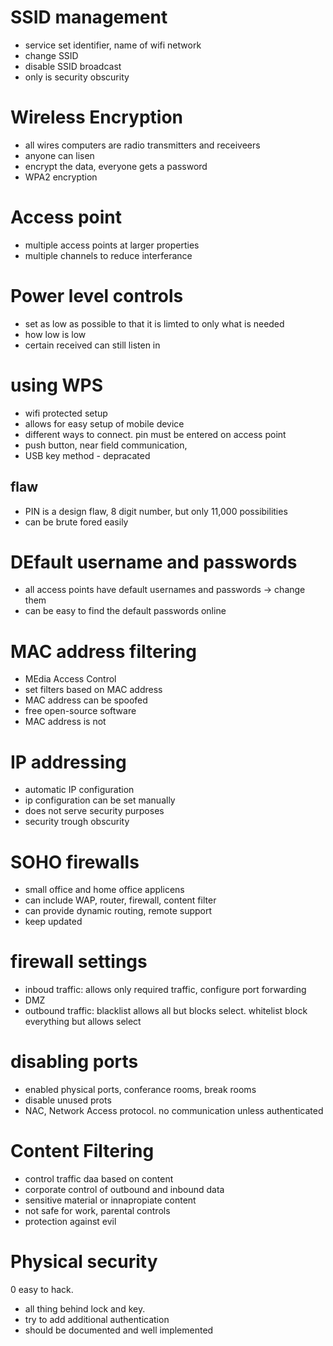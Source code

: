 # SSID management
- service set identifier, name of wifi network
- change SSID
- disable SSID broadcast
- only is security obscurity
# Wireless Encryption
- all wires computers are radio transmitters and receiveers
- anyone can lisen
- encrypt the data, everyone gets a password
- WPA2 encryption
# Access point
- multiple access points at larger properties
- multiple channels to reduce interferance
# Power level controls
- set as low as possible to that it is limted to only what is needed
- how low is low
- certain received can still listen in
# using WPS
- wifi protected setup
- allows for easy setup of mobile device
- different ways to connect. pin must be entered on access point
- push button, near field communication, 
- USB key method - depracated
## flaw
- PIN is a design flaw, 8 digit number, but only 11,000 possibilities
- can be brute fored easily
# DEfault username and passwords
- all access points have default usernames and passwords -> change them
- can be easy to find the default passwords online
# MAC address filtering
- MEdia Access Control
- set filters based on MAC address
- MAC address can be spoofed
- free open-source software
- MAC address is not 
# IP addressing
- automatic IP configuration
- ip configuration can be set manually
- does not serve security purposes
- security trough obscurity
# SOHO firewalls
- small office and home office applicens
- can include WAP, router, firewall, content filter
- can provide dynamic routing, remote support
- keep updated
# firewall settings
- inboud traffic: allows only required traffic, configure port forwarding
- DMZ
- outbound traffic: blacklist allows all but blocks select. whitelist block everything but allows select
# disabling ports
- enabled physical ports, conferance rooms, break rooms
- disable unused prots
- NAC, Network Access protocol. no communication unless authenticated
# Content Filtering
- control traffic daa based on content
- corporate control of outbound and inbound data
- sensitive material or innapropiate content
- not safe for work, parental controls
- protection against evil
# Physical security
0 easy to hack.
- all thing behind lock and key.
- try to add additional authentication
- should be documented and well implemented
